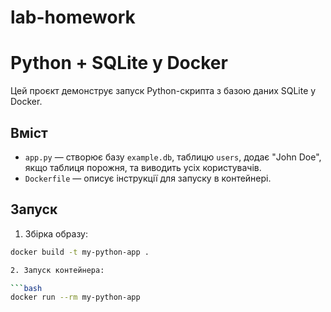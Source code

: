 # lab-homework
# Python + SQLite у Docker

Цей проєкт демонструє запуск Python-скрипта з базою даних SQLite у Docker.

## Вміст

- `app.py` — створює базу `example.db`, таблицю `users`, додає "John Doe", якщо таблиця порожня, та виводить усіх користувачів.
- `Dockerfile` — описує інструкції для запуску в контейнері.

## Запуск

1. Збірка образу:

```bash
docker build -t my-python-app .

2. Запуск контейнера:

```bash
docker run --rm my-python-app
